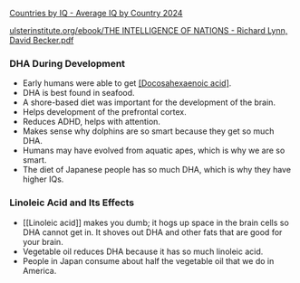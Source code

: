 
[Countries by IQ - Average IQ by Country 2024](https://worldpopulationreview.com/country-rankings/average-iq-by-country)

[ulsterinstitute.org/ebook/THE INTELLIGENCE OF NATIONS - Richard Lynn, David Becker.pdf](https://www.ulsterinstitute.org/ebook/THE%20INTELLIGENCE%20OF%20NATIONS%20-%20Richard%20Lynn,%20David%20Becker.pdf)


### DHA During Development

- Early humans were able to get [[Docosahexaenoic acid]](DHA).
- DHA is best found in seafood.
- A shore-based diet was important for the development of the brain.
- Helps development of the prefrontal cortex.
- Reduces ADHD, helps with attention.
- Makes sense why dolphins are so smart because they get so much DHA.
- Humans may have evolved from aquatic apes, which is why we are so smart.
- The diet of Japanese people has so much DHA, which is why they have higher IQs.

### Linoleic Acid and Its Effects

- [[Linoleic acid]] makes you dumb; it hogs up space in the brain cells so DHA cannot get in. It shoves out DHA and other fats that are good for your brain.
- Vegetable oil reduces DHA because it has so much linoleic acid.
- People in Japan consume about half the vegetable oil that we do in America.
